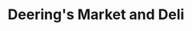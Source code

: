 ---
title: "Deering's Market and Deli"
url: /traverse-city/deerings-market-and-deli/
shop: convenience
---